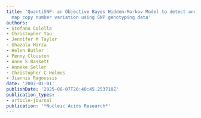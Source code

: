 ```yaml
---
title: 'QuantiSNP: an Objective Bayes Hidden-Markov Model to detect and accurately
  map copy number variation using SNP genotyping data'
authors:
- Stefano Colella
- Christopher Yau
- Jennifer M Taylor
- Ghazala Mirza
- Helen Butler
- Penny Clouston
- Anne S Bassett
- Anneke Seller
- Christopher C Holmes
- Jiannis Ragoussis
date: '2007-01-01'
publishDate: '2025-08-07T20:48:45.253710Z'
publication_types:
- article-journal
publication: '*Nucleic Acids Research*'
---
```

